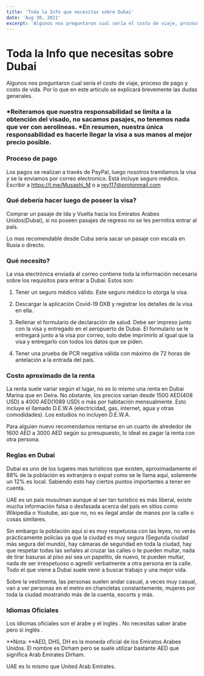 ```yaml
---
title: 'Toda la Info que necesitas sobre Dubai'
date: 'Aug 30, 2021'
excerpt: 'Algunos nos preguntaron cual sería el costo de viaje, proceso de pago y costo de vida. Por lo que en este artículo se explicará brevemente las dudas generales.'
---
```


# Toda la Info que necesitas sobre Dubai

Algunos nos preguntaron cual sería el costo de viaje, proceso de pago y costo de vida. Por lo que en este artículo se explicará brevemente las dudas generales.

### *Reiteramos que nuestra responsabilidad se limita a la obtención del visado, no sacamos pasajes, no tenemos nada que ver con aerolíneas. *En resumen, nuestra única responsabilidad es hacerle llegar la visa a sus manos al mejor precio posible.

### Proceso de pago

Los pagos se realizan a través de PayPal, luego nosotros tramitamos la visa y se la enviamos por correo electronico. Está incluye seguro médico. Escribir a https://t.me/Musashi_M o a rey117@protonmail.com

### Qué debería hacer luego de poseer la visa?

Comprar un pasaje de Ida y Vuelta hacia los Emiratos Arabes Unidos(Dubai), si no poseen pasajes de regreso no se les permitira entrar al país.

Lo mas recomendable desde Cuba sería sacar un pasaje con escala en Rusia o directo.

### Qué necesito?

La visa electrónica enviada al correo contiene toda la información necesaria sobre los requisitos para entrar a Dubai. Estos son:

1. Tener un seguro médico válido. Este seguro médico lo otorga la visa.

1. Descargar la aplicación Covid-19 DXB y registrar los detalles de la visa en ella.

1. Rellenar el formulario de declaración de salud. Debe ser impreso junto con la visa y entregado en el aeropuerto de Dubai. El formulario se le entregará junto a la visa por correo, solo debe imprimirlo al igual que la visa y entregarlo con todos los datos que se piden.

1. Tener una prueba de PCR negativa válida con máximo de 72 horas de antelación a la entrada del país.

### Costo aproximado de la renta

La renta suele variar según el lugar, no es lo mismo una renta en Dubai Marina que en Deira. No obstante, los precios varían desde 1500 AED(408 USD) a 4000 AED(1089 USD) o más por habitación mensualmente. Esto incluye el llamado D.E.W.A (electricidad, gas, internet, agua y otras comodidades). Los estudios no incluyen D.E.W.A.

Para alguien nuevo recomendamos rentarse en un cuarto de alrededor de 1600 AED a 3000 AED según su presupuesto, lo ideal es pagar la renta con otra persona.

### Reglas en Dubai

Dubai es uno de los lugares mas turísticos que existen, aproximadamente el 88% de la población es extranjera o expat como se le llama aquí, solamente un 12% es local. Sabiendo esto hay ciertos puntos importantes a tener en cuenta.

UAE es un país musulman aunque al ser tan turístico es más liberal, existe mucha información falsa o desfasada acerca del país en sitios como Wikipedia o Youtube, así que no, no es ilegal andar de manos por la calle o cosas similares.

Sin embargo la población aquí si es muy respetuosa con las leyes, no verás prácticamente policías ya que la ciudad es muy segura (Segunda ciudad más segura del mundo), hay cámaras de seguridad en toda la ciudad, hay que respetar todas las señales al cruzar las calles o te pueden multar, nada de tirar basuras al piso así sea un papelito, de nuevo, te pueden multar, nada de ser irrespetuoso o agredir verbalmente a otra persona en la calle. Todo el que viene a Dubai suele venir a buscar trabajo y una mejor vida.

Sobre la vestimenta, las personas suelen andar casual, a veces muy casual, van a ver personas en el metro en chancletas constantemente, mujeres por toda la ciudad mostrando más de la cuenta, escorts y más.

### Idiomas Oficiales

Los idiomas oficiales son el árabe y el inglés . No necesitas saber árabe pero si inglés .

**Nota: **AED, DHS, DH es la moneda oficial de los Emiratos Arabes Unidos. El nombre es Dirham pero se suele utilizar bastante AED que significa Arab Emirates Dirham.

UAE es lo mismo que United Arab Emirates.
